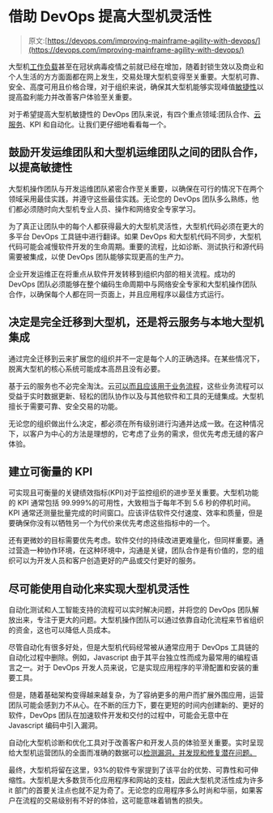 # 借助 DevOps 提高大型机灵活性

> 原文:[https://devops.com/improving-mainframe-agility-with-devops/](https://devops.com/improving-mainframe-agility-with-devops/)

大型机[工作负载](https://devops.com/?s=mainframe%20workloads&sort=relevance)甚至在冠状病毒疫情之前就已经在增加，随着封锁生效以及商业和个人生活的方方面面都在网上发生，交易处理大型机变得至关重要。大型机可靠、安全、高度可用且价格合理，对于组织来说，确保其大型机能够实现峰值[敏捷性](https://devops.com/?s=agility)以提高盈利能力并改善客户体验至关重要。

对于希望提高大型机敏捷性的 DevOps 团队来说，有四个重点领域:团队合作、[云服务](https://devops.com/?s=cloud%20services)、KPI 和自动化。让我们更仔细地看看每一个。

## 鼓励开发运维团队和大型机运维团队之间的团队合作，以提高敏捷性

大型机操作团队与开发运维团队紧密合作至关重要，以确保在可行的情况下在两个领域采用最佳实践，并遵守这些最佳实践。无论您的 DevOps 团队多么熟练，他们都必须随时向大型机专业人员、操作和网络安全专家学习。

为了真正让团队中的每个人都获得最大的大型机灵活性，大型机代码必须在更大的多平台 DevOps 工具链中进行翻译。如果 DevOps 和大型机代码不同步，大型机代码可能会减慢软件开发的生命周期。重要的流程，比如诊断、测试执行和源代码需要被集成，以使 DevOps 团队能够实现更高的生产力。

企业开发运维正在将重点从软件开发转移到组织内部的相关流程。成功的 DevOps 团队必须能够在整个编码生命周期中与网络安全专家和大型机操作团队合作，以确保每个人都在同一页面上，并且应用程序以最佳方式运行。

## 决定是完全迁移到大型机，还是将云服务与本地大型机集成

通过完全迁移到云来扩展您的组织并不一定是每个人的正确选择。在某些情况下，脱离大型机的核心系统可能成本高昂且没有必要。

基于云的服务也不必完全淘汰。云[可以而且应该用于业务流程](https://www.freshbooks.com/blog/switch-to-cloud-accounting)，这些业务流程可以受益于实时数据更新、轻松的团队协作以及与其他软件和工具的无缝集成。大型机擅长于需要可靠、安全交易的功能。

无论您的组织做出什么决定，都必须在所有级别进行沟通并达成一致。在这种情况下，以客户为中心的方法是理想的，它考虑了业务的需求，但优先考虑无缝的客户体验。

## 建立可衡量的 KPI

可实现且可衡量的关键绩效指标(KPI)对于监控组织的进步至关重要。大型机功能的 KPI 通常包括 99.999%的可用性，大致相当于每年不到 5.6 秒的停机时间。KPI 通常还测量批量完成的时间窗口。应该评估软件交付速度、效率和质量，但是要确保你没有以牺牲另一个为代价来优先考虑这些指标中的一个。

还有更微妙的目标需要优先考虑。软件交付的持续改进更难量化，但同样重要。通过营造一种协作环境，在这种环境中，沟通是关键，团队合作是有价值的，您的组织可以为开发人员和客户创造更好的产品或交付更好的服务。

## 尽可能使用自动化来实现大型机灵活性

自动化测试和人工智能支持的流程可以实时解决问题，并将您的 DevOps 团队解放出来，专注于更大的问题。大型机操作团队可以通过依靠自动化流程来节省组织的资金，这也可以降低人员成本。

尽管自动化有很多好处，但是大型机代码经常被从通常应用于 DevOps 工具链的自动化过程中删除。例如，Javascript 由于其平台独立性而成为最常用的编程语言之一。对于 DevOps 开发人员来说，它是实现应用程序的平滑配置和安装的重要工具。

但是，随着基础架构变得越来越复杂，为了容纳更多的用户而扩展外围应用，运营团队可能会感到力不从心。在不断的压力下，要在更短的时间内创建新的、更好的软件，DevOps 团队在加速软件开发和交付的过程中，可能会无意中在 Javascript 编码中引入漏洞。

自动化大型机诊断和优化工具对于改善客户和开发人员的体验至关重要。实时呈现给大型机运营团队的全面而准确的数据可以[检测漏洞，并发现和修复潜在问题。](https://privacycanada.net/how-to-fight-common-java-security-vulnerabilities-from-devops/)

最终，大型机将留在这里，93%的软件专家提到了该平台的优势、可靠性和可伸缩性。大型机是大多数货币化应用程序和网站的支柱，因此大型机灵活性成为许多 it 部门的首要关注点也就不足为奇了。无论您的应用程序多么时尚和华丽，如果客户在流程的交易级别有不好的体验，这可能意味着销售的损失。